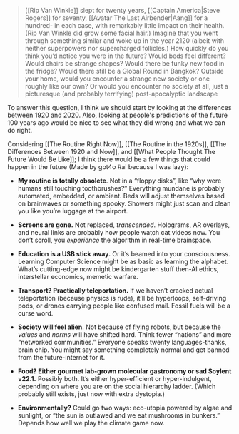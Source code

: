 > [[Rip Van Winkle]] slept for twenty years, [[Captain America|Steve Rogers]] for seventy, [[Avatar The Last Airbender|Aang]] for a hundred- in each case, with remarkably little impact on their health. (Rip Van Winkle did grow some facial hair.) Imagine that you went through something similar and woke up in the year 2120 (albeit with neither superpowers nor supercharged follicles.) How quickly do you think you’d notice you were in the future? Would beds feel different? Would chairs be strange shapes? Would there be funky new food in the fridge? Would there still be a Global Round in Bangkok? Outside your home, would you encounter a strange new society or one roughly like our own? Or would you encounter no society at all, just a picturesque (and probably terrifying) post-apocalyptic landscape

To answer this question, I think we should start by looking at the differences between 1920 and 2020. Also, looking at people's predictions of the future 100 years ago would be nice to see what they did wrong and what we can do right.

Considering [[The Routine Right Now]], [[The Routine in the 1920s]], [[The Differences Between 1920 and Now]], and [[What People Thought The Future Would Be Like]]; I think there would be a few things that could happen in the future (Made by gpt4o #ai because I was lazy):

- **My routine is totally obsolete**. Not in a “floppy disks”, like “why were humans still touching toothbrushes?” Everything mundane is probably automated, embedded, or ambient. Beds will adjust themselves based on brainwaves or something spooky. Showers might just scan and clean you like you’re luggage at the airport.

- **Screens are gone.** Not replaced, *transcended*. Holograms, AR overlays, and neural links are probably how people watch cat videos now. You don’t scroll, you *experience* the algorithm in real-time brainspace.

- **Education is a USB stick away.** Or it’s beamed into your consciousness. Learning Computer Science might be as basic as learning the alphabet. What’s cutting-edge now might be kindergarten stuff then-AI ethics, interstellar economics, memetic warfare.

- **Transport? Practically teleportation.** If we haven’t cracked actual teleportation (because physics is rude), it’ll be hyperloops, self-driving pods, or drones carrying people like confused mail. Fossil fuels will be a curse word.

- **Society will feel alien**. Not because of flying robots, but because the *values* and *norms* will have shifted hard. Think fewer “nations” and more “networked communities.” Everyone speaks twenty languages-thanks, brain chip. You might say something completely normal and get banned from the future-internet for it.

- **Food? Either gourmet lab-grown molecular gastronomy or sad Soylent v22.1.** Possibly both. It’s either hyper-efficient or hyper-indulgent, depending on where you are on the social hierarchy ladder. (Which probably still exists, just now with extra dystopia.)

- **Environmentally?** Could go two ways: eco-utopia powered by algae and sunlight, or “the sun is outlawed and we eat mushrooms in bunkers.” Depends how well we play the climate game now.
